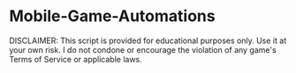 # Mobile-Game-Automations

DISCLAIMER: This script is provided for educational purposes only. Use it at your own risk. I do not condone or encourage the violation of any game's Terms of Service or applicable laws.
